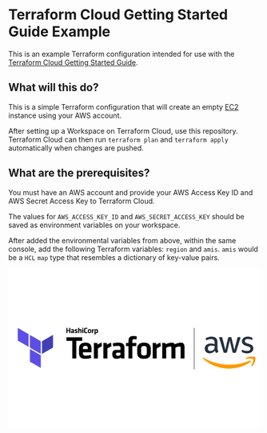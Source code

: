 # Terraform Cloud Getting Started Guide Example

This is an example Terraform configuration intended for use with the [Terraform Cloud Getting Started Guide](https://learn.hashicorp.com/terraform/cloud-gettingstarted/tfc_overview).

## What will this do?

This is a simple Terraform configuration that will create an empty [EC2](https://aws.amazon.com/free/?all-free-tier.sort-by=item.additionalFields.SortRank&all-free-tier.sort-order=asc) instance using your AWS account.

After setting up a Workspace on Terraform Cloud, use this repository. Terraform Cloud can then run `terraform plan` and `terraform apply` automatically when changes are pushed.

## What are the prerequisites?

You must have an AWS account and provide your AWS Access Key ID and AWS Secret Access Key to Terraform Cloud.

The values for `AWS_ACCESS_KEY_ID` and `AWS_SECRET_ACCESS_KEY` should be saved as environment variables on your workspace.

After added the environmental variables from above, within the same console, add the following Terraform variables: `region` and `amis`. `amis` would be a `HCL` `map` type that resembles a dictionary of key-value pairs.

![tf-aws](logo.png)
